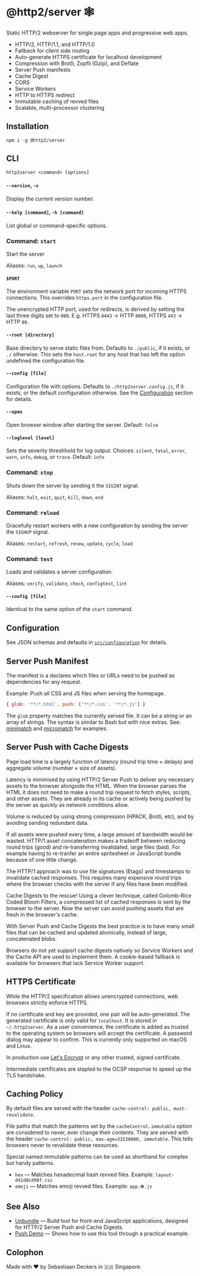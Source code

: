 # @http2/server 🕸
Static HTTP/2 webserver for single page apps and progressive web apps.

- HTTP/2, HTTP/1.1, and HTTP/1.0
- Fallback for client side routing
- Auto-generate HTTPS certificate for localhost development
- Compression with Brotli, Zopfli (Gzip), and Deflate
- Server Push manifests
- Cache Digest
- CORS
- Service Workers
- HTTP to HTTPS redirect
- Immutable caching of revved files
- Scalable, multi-processor clustering

## Installation
```
npm i -g @http2/server
```

## CLI
```
http2server <command> [options]
```

#### `--version`, `-v`
Display the current version number.

#### `--help [command]`, `-h [command]`
List global or command-specific options.

### Command: `start`
Start the server

Aliases: `run`, `up`, `launch`

#### `$PORT`
The environment variable `PORT` sets the network port for incoming HTTPS connections. This overrides `https.port` in the configuration file.

The unencrypted HTTP port, used for redirects, is derived by setting the last three digits set to `080`. E.g. HTTPS `8443` -> HTTP `8080`, HTTPS `443` -> HTTP `80`.

#### `--root [directory]`
Base directory to serve static files from. Defaults to `./public`, if it exists, or `./` otherwise. This sets the `host.root` for any host that has left the option undefined the configuration file.

#### `--config [file]`
Configuration file with options. Defaults to `./http2server.config.js`, if it exists, or the default configuration otherwise. See the [Configuration](#configuration) section for details.

#### `--open`
Open browser window after starting the server. Default: `false`

#### `--loglevel [level]`
Sets the severity threshhold for log output. Choices: `silent`, `fatal`, `error`, `warn`, `info`, `debug`, or `trace`. Default: `info`

### Command: `stop`
Shuts down the server by sending it the `SIGINT` signal.

Aliases: `halt`, `exit`, `quit`, `kill`, `down`, `end`

### Command: `reload`
Gracefully restart workers with a new configuration by sending the server the `SIGHUP` signal.

Aliases: `restart`, `refresh`, `renew`, `update`, `cycle`, `load`

### Command: `test`
Loads and validates a server configuration.

Aliases: `verify`, `validate`, `check`, `configtest`, `lint`

#### `--config [file]`
Identical to the same option of the `start` command.

## Configuration

See JSON schemas and defaults in [`src/configuration`](./src/configuration) for details.

## Server Push Manifest

The manifest is a declares which files or URLs need to be pushed as dependencies for any request.

Example: Push all CSS and JS files when serving the homepage.

```js
{ glob: '**/*.html', push: ['**/*.css', '**/*.js'] }
```

The `glob` property matches the currently served file. It can be a string or an array of strings. The syntax is similar to Bash but with nice extras. See: [minimatch](https://github.com/isaacs/minimatch) and [micromatch](https://github.com/micromatch/micromatch#matching-features) for examples.

## Server Push with Cache Digests
Page load time is a largely function of latency (round trip time × delays) and aggregate volume (number × size of assets).

Latency is minimised by using HTTP/2 Server Push to deliver any necessary assets to the browser alongside the HTML. When the browser parses the HTML it does not need to make a round trip request to fetch styles, scripts, and other assets. They are already in its cache or actively being pushed by the server as quickly as network conditions allow.

Volume is reduced by using strong compression (HPACK, Brotli, etc), and by avoiding sending redundant data.

If all assets were pushed every time, a large amount of bandwidth would be wasted. HTTP/1 asset concatenation makes a tradeoff between reducing round trips (good) and re-transferring invalidated, large files (bad). For example having to re-tranfer an entire spritesheet or JavaScript bundle because of one little change.

The HTTP/1 approach was to use file signatures (Etags) and timestamps to invalidate cached responses. This requires many expensive round trips where the browser checks with the server if any files have been modified.

Cache Digests to the rescue! Using a clever technique, called Golomb-Rice Coded Bloom Filters, a compressed list of cached responses is sent by the browser to the server. Now the server can avoid pushing assets that are fresh in the browser's cache.

With Server Push and Cache Digests the best practice is to have many small files that can be cached and updated atomically, instead of large, concatenated blobs.

Browsers do not yet support cache digests natively so Service Workers and the Cache API are used to implement them. A cookie-based fallback is available for browsers that lack Service Worker support.

## HTTPS Certificate
While the HTTP/2 specification allows unencrypted connections, web browsers strictly enforce HTTPS.

If no certificate and key are provided, one pair will be auto-generated. The generated certificate is only valid for `localhost`. It is stored in `~/.http2server`. As a user convenience, the certificate is added as trusted to the operating system so browsers will accept the certificate. A password dialog may appear to confirm. This is currently only supported on macOS and Linux.

In production use [Let's Encrypt](https://letsencrypt.org) or any other trusted, signed certificate.

Intermediate certificates are stapled to the OCSP response to speed up the TLS handshake.

## Caching Policy
By default files are served with the header `cache-control: public, must-revalidate`.

File paths that match the patterns set by the `cacheControl.immutable` option are considered to never, ever change their contents. They are served with the header `cache-control: public, max-age=31536000, immutable`. This tells browsers never to revalidate these resources.

Special named immutable patterns can be used as shorthand for complex but handy patterns.
- `hex` — Matches hexadecimal hash revved files. Example: `layout-d41d8cd98f.css`
- `emoji` — Matches emoji revved files. Example: `app.⚽️.js`

## See Also
- [Unbundle](https://www.npmjs.com/package/@http2/unbundle) — Build tool for front-end JavaScript applications, designed for HTTP/2 Server Push and Cache Digests.
- [Push Demo](https://gitlab.com/sebdeckers/push-demo) — Shows how to use this tool through a practical example.

## Colophon
Made with ❤️ by Sebastiaan Deckers in 🇸🇬 Singapore.
